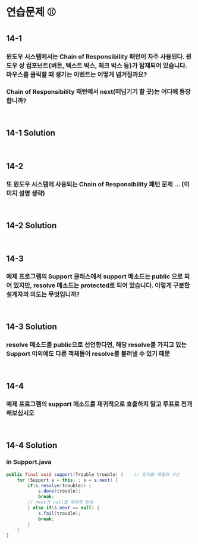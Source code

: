 # 연습문제 ⚾

## 14-1
### 윈도우 시스템에서는 Chain of Responsibility 패턴이 자주 사용된다. 윈도우 상 컴포넌트{버튼, 텍스트 박스, 체크 박스 등}가 탑재되어 있습니다. 마우스를 클릭할 때 생기는 이벤트는 어떻게 넘겨질까요?
### Chain of Responsibility 패턴에서 next(떠넘기기 할 곳)는 어디에 등장합니까?



<br>


## 14-1 Solution

<br>



## 14-2
### 또 윈도우 시스템에 사용되는 Chain of Responsibility 패턴 문제 ... (이미지 설명 생략)


<br>


## 14-2 Solution

<br>




## 14-3
### 예제 프로그램의 Support 클래스에서 support 메소드는 public 으로 되어 있지만, resolve 메소드는 protected로 되어 있습니다. 이렇게 구분한 설계자의 의도는 무엇입니까?

<br>


## 14-3 Solution
### resolve 메소드를 public으로 선언한다면, 해당 resolve를 가지고 있는 Support 이외에도 다른 객체들이 resolve를 불러낼 수 있기 때문

<br>




## 14-4
### 예제 프로그램의 support 메소드를 재귀적으로 호출하지 말고 루프로 전개해보십시오


<br>


## 14-4 Solution
### in Support.java
```java
public final void support(Trouble trouble) {    // 트러블 해결의 수순
    for (Support s = this; ; s = s.next) {
        if(s.resolve(trouble)) {
            s.done(trouble);
            break;
        // next가 null일 때까지 반속
        } else if(s.next == null) {
            s.fail(trouble);
            break;
        }
    }
}
```
<br>